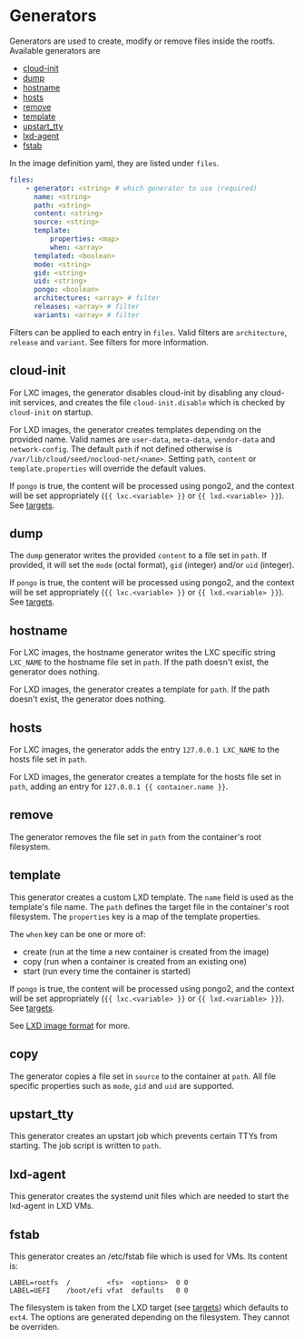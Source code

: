 # Generators

Generators are used to create, modify or remove files inside the rootfs.
Available generators are

* [cloud-init](#cloud-init)
* [dump](#dump)
* [hostname](#hostname)
* [hosts](#hosts)
* [remove](#remove)
* [template](#template)
* [upstart_tty](#upstart_tty)
* [lxd-agent](#lxd-agent)
* [fstab](#fstab)

In the image definition yaml, they are listed under `files`.

```yaml
files:
    - generator: <string> # which generator to use (required)
      name: <string>
      path: <string>
      content: <string>
      source: <string>
      template:
          properties: <map>
          when: <array>
      templated: <boolean>
      mode: <string>
      gid: <string>
      uid: <string>
      pongo: <boolean>
      architectures: <array> # filter
      releases: <array> # filter
      variants: <array> # filter
```

Filters can be applied to each entry in `files`.
Valid filters are `architecture`, `release` and `variant`.
See filters for more information.

## cloud-init

For LXC images, the generator disables cloud-init by disabling any cloud-init services, and creates the file `cloud-init.disable` which is checked by `cloud-init` on startup.

For LXD images, the generator creates templates depending on the provided name.
Valid names are `user-data`, `meta-data`, `vendor-data` and `network-config`.
The default `path` if not defined otherwise is `/var/lib/cloud/seed/nocloud-net/<name>`.
Setting `path`, `content` or `template.properties` will override the default values.

If `pongo` is true, the content will be processed using pongo2, and the context will be set appropriately (`{{ lxc.<variable> }}` or `{{ lxd.<variable> }}`).
See  [targets](targets.md).

## dump

The `dump` generator writes the provided `content` to a file set in `path`.
If provided, it will set the `mode` (octal format), `gid` (integer) and/or `uid` (integer).

If `pongo` is true, the content will be processed using pongo2, and the context will be set appropriately (`{{ lxc.<variable> }}` or `{{ lxd.<variable> }}`).
See  [targets](targets.md).

## hostname

For LXC images, the hostname generator writes the LXC specific string `LXC_NAME` to the hostname file set in `path`.
If the path doesn't exist, the generator does nothing.

For LXD images, the generator creates a template for `path`.
If the path doesn't exist, the generator does nothing.

## hosts

For LXC images, the generator adds the entry `127.0.0.1 LXC_NAME` to the hosts file set in `path`.

For LXD images, the generator creates a template for the hosts file set in `path`, adding an entry for `127.0.0.1 {{ container.name }}`.

## remove

The generator removes the file set in `path` from the container's root filesystem.

## template

This generator creates a custom LXD template.
The `name` field is used as the template's file name.
The `path` defines the target file in the container's root filesystem.
The `properties` key is a map of the template properties.

The `when` key can be one or more of:

* create (run at the time a new container is created from the image)
* copy (run when a container is created from an existing one)
* start (run every time the container is started)

If `pongo` is true, the content will be processed using pongo2, and the context will be set appropriately (`{{ lxc.<variable> }}` or `{{ lxd.<variable> }}`).
See  [targets](targets.md).

See [LXD image format](https://lxd.readthedocs.io/en/latest/image-handling/#image-format) for more.

## copy

The generator copies a file set in `source` to the container at `path`. All file specific properties such as `mode`, `gid` and `uid` are supported.

## upstart_tty

This generator creates an upstart job which prevents certain TTYs from starting.
The job script is written to `path`.

## lxd-agent

This generator creates the systemd unit files which are needed to start the lxd-agent in LXD VMs.

## fstab

This generator creates an /etc/fstab file which is used for VMs.
Its content is:

```
LABEL=rootfs  /         <fs>  <options>  0 0
LABEL=UEFI    /boot/efi vfat  defaults   0 0
```

The filesystem is taken from the LXD target (see [targets](targets.md)) which defaults to `ext4`.
The options are generated depending on the filesystem.
They cannot be overriden.
